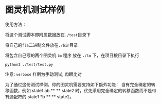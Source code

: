 # 图灵机测试样例

使用方法：

将这个测试脚本即附属数据放在`./test`目录下

将自己的`fla`二进制文件放在`./bin`目录

将包含自己写的两个图灵机 `tm` 程序 放在 `./tm` 下，在项目根目录下执行 

`python3 ./test/test.py`


注意: `verbose` 样例为手动测试, 肉眼比对

为了通过这份测试样例，你的图灵机需要支持如下额外功能：
当有完全确定的转移函数，例如 state1 ab ** ** state2 时，优先采用完全确定的转移函数而不是带有通配符的 state1 *b ** ** state2。
